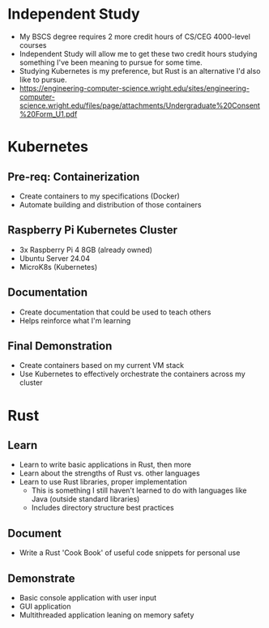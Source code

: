 # Independent Study
- My BSCS degree requires 2 more credit hours of CS/CEG 4000-level courses
- Independent Study will allow me to get these two credit hours studying something I've been meaning to pursue for some time.
- Studying Kubernetes is my preference, but Rust is an alternative I'd also like to pursue.
- https://engineering-computer-science.wright.edu/sites/engineering-computer-science.wright.edu/files/page/attachments/Undergraduate%20Consent%20Form_U1.pdf

# Kubernetes
## Pre-req: Containerization
- Create containers to my specifications (Docker)
- Automate building and distribution of those containers
## Raspberry Pi Kubernetes Cluster
- 3x Raspberry Pi 4 8GB (already owned)
- Ubuntu Server 24.04
- MicroK8s (Kubernetes)
## Documentation
- Create documentation that could be used to teach others
- Helps reinforce what I'm learning
## Final Demonstration
- Create containers based on my current VM stack
- Use Kubernetes to effectively orchestrate the containers across my cluster

# Rust
## Learn
- Learn to write basic applications in Rust, then more
- Learn about the strengths of Rust vs. other languages
- Learn to use Rust libraries, proper implementation
	- This is something I still haven't learned to do with languages like Java (outside standard libraries)
	- Includes directory structure best practices
## Document
- Write a Rust 'Cook Book' of useful code snippets for personal use
## Demonstrate
- Basic console application with user input
- GUI application
- Multithreaded application leaning on memory safety
